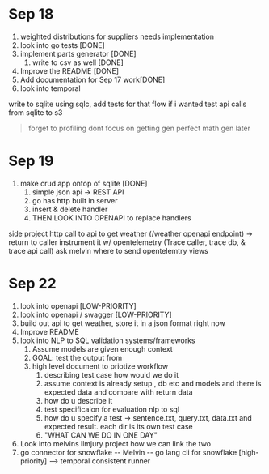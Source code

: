 # Sep 18

1. weighted distributions for suppliers needs implementation
2. look into go tests [DONE]
3. implement parts generator [DONE]
   1. write to csv as well [DONE]
4. Improve the README [DONE]
5. Add documentation for Sep 17 work[DONE]
6. look into temporal


write to sqlite using sqlc,
add tests for that flow
if i wanted test api calls from sqlite to s3

>forget to profiling
>dont focus on getting gen perfect
>math gen later

# Sep 19 

1. make crud app ontop of sqlite [DONE]
   1. simple json api -> REST API
   2. go has http built in server
   3. insert & delete handler
   4. THEN LOOK INTO OPENAPI to replace handlers

side project
http call to api to get weather
   (/weather openapi endpoint) -> return to caller
   instrument it w/ opentelemetry (Trace caller, trace db, & trace api call)
   ask melvin where to send opentelemtry views

# Sep 22

1. look into openapi [LOW-PRIORITY]
2. look into openapi / swagger [LOW-PRIORITY]
3. build out api to get weather, store it in a json format right now
4. Improve README
5. look into NLP to SQL validation systems/frameworks
   1. Assume models are given enough context
   2. GOAL: test the output from
   3. high level document to priotize workflow
      1. describing test case how would we do it
      2. assume context is already setup , db etc and models and there is expected data and compare with return data
      3. how do u describe it
      4. test specificaion for evaluation nlp to sql
      5. how do u specify a test -> sentence.txt, query.txt, data.txt and expected result. each dir is its own test case
      6. "WHAT CAN WE DO IN ONE DAY"
6. Look into melvins llmjury project how we can link the two
7. go connector for snowflake -- Melvin -- go lang cli for snowflake [high-priority] --> temporal consistent runner